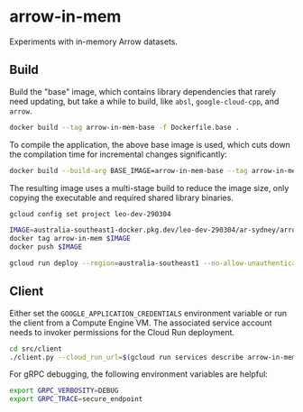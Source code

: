 # arrow-in-mem

Experiments with in-memory Arrow datasets.

## Build

Build the "base" image, which contains library dependencies that rarely need updating,
but take a while to build, like `absl`, `google-cloud-cpp`, and `arrow`.

```bash
docker build --tag arrow-in-mem-base -f Dockerfile.base .
```

To compile the application, the above base image is used, which cuts down the
compilation time for incremental changes significantly:

```bash
docker build --build-arg BASE_IMAGE=arrow-in-mem-base --tag arrow-in-mem .
```

The resulting image uses a multi-stage build to reduce the image size, only copying the
executable and required shared library binaries.

```bash
gcloud config set project leo-dev-290304

IMAGE=australia-southeast1-docker.pkg.dev/leo-dev-290304/ar-sydney/arrow-in-mem:latest
docker tag arrow-in-mem $IMAGE
docker push $IMAGE

gcloud run deploy --region=australia-southeast1 --no-allow-unauthenticated --concurrency=1 --max-instances=100 --cpu=4 --memory=8Gi --service-account=arrow-in-mem@leo-dev-290304.iam.gserviceaccount.com --image=$IMAGE arrow-in-mem
```

## Client

Either set the `GOOGLE_APPLICATION_CREDENTIALS` environment variable or run the client from a Compute Engine VM. The associated service account needs to invoker permissions for the Cloud Run deployment.

```bash
cd src/client
./client.py --cloud_run_url=$(gcloud run services describe arrow-in-mem --platform managed --region australia-southeast1 --format 'value(status.url)') --blob_paths=gs://some/path,gs://another/path
```

For gRPC debugging, the following environment variables are helpful:

```bash
export GRPC_VERBOSITY=DEBUG
export GRPC_TRACE=secure_endpoint
```

